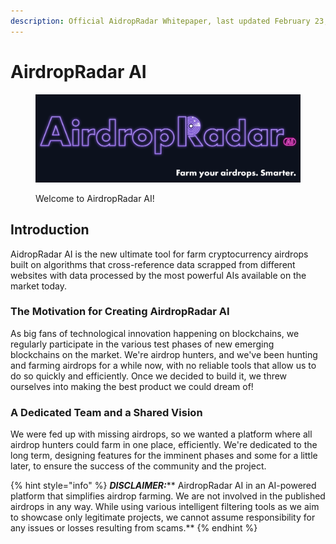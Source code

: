 ```yaml
---
description: Official AidropRadar Whitepaper, last updated February 23, 2024
---
```


# AirdropRadar AI

<figure><img src=".gitbook/assets/twitter-banner.png" alt=""><figcaption><p>Welcome to AirdropRadar AI!</p></figcaption></figure>

## Introduction

AidropRadar AI is the new ultimate tool for farm cryptocurrency airdrops built on algorithms that cross-reference data scrapped from different websites with data processed by the most powerful AIs available on the market today.

### The Motivation for Creating AirdropRadar AI

As big fans of technological innovation happening on blockchains, we regularly participate in the various test phases of new emerging blockchains on the market. We're airdrop hunters, and we've been hunting and farming airdrops for a while now, with no reliable tools that allow us to do so quickly and efficiently. Once we decided to build it, we threw ourselves into making the best product we could dream of!

### A Dedicated Team and a Shared Vision

We were fed up with missing airdrops, so we wanted a platform where all airdrop hunters could farm in one place, efficiently. We're dedicated to the long term, designing features for the imminent phases and some for a little later, to ensure the success of the community and the project.

{% hint style="info" %}
_**DISCLAIMER:**_** AirdropRadar AI in an AI-powered platform that simplifies airdrop farming. We are not involved in the published airdrops in any way. While using various intelligent filtering tools as we aim to showcase only legitimate projects, we cannot assume responsibility for any issues or losses resulting from scams.**
{% endhint %}
